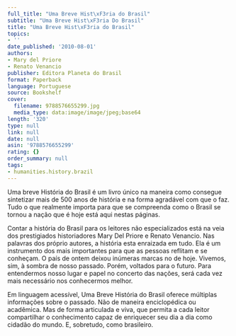 ```yaml
---
full_title: "Uma Breve Hist\xF3ria do Brasil"
subtitle: "Uma Breve Hist\xF3ria Do Brasil"
title: "Uma Breve Hist\xF3ria do Brasil"
topics:
- ''
date_published: '2010-08-01'
authors:
- Mary del Priore
- Renato Venancio
publisher: Editora Planeta do Brasil
format: Paperback
language: Portuguese
source: Bookshelf
cover:
  filename: 9788576655299.jpg
  media_type: data:image/image/jpeg;base64
length: '320'
type: null
link: null
date: null
asin: '9788576655299'
rating: {}
order_summary: null
tags:
- humanities.history.brazil
---
```

Uma breve História do Brasil é um livro único na maneira como consegue sintetizar mais de 500 anos de história e na forma agradável com que o faz. Tudo o que realmente importa para que se compreenda como o Brasil se tornou a nação que é hoje está aqui nestas páginas.

Contar a história do Brasil para os leitores não especializados está na veia dos prestigiados historiadores Mary Del Priore e Renato Venancio. Nas palavras dos próprio autores, a história esta enraizada em tudo. Ela é um instrumento dos mais importantes para que as pessoas reflitam e se conheçam. O país de ontem deixou inúmeras marcas no de hoje. Vivemos, sim, à sombra de nosso passado. Porém, voltados para o futuro. Para entendermos nosso lugar e papel no concerto das nações, será cada vez mais necessário nos conhecermos melhor.

Em linguagem acessível, Uma Breve História do Brasil oferece múltiplas informações sobre o passado. Não de maneira enciclopédica ou acadêmica. Mas de forma articulada e viva, que permita a cada leitor compartilhar o conhecimento capaz de enriquecer seu dia a dia como cidadão do mundo. E, sobretudo, como brasileiro.
